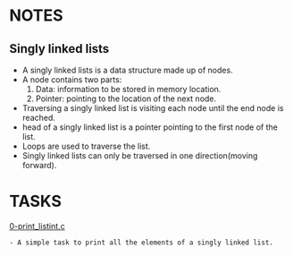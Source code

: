 # NOTES
## Singly linked lists

- A singly linked lists is a data structure made up of nodes.
- A node contains two parts:
	1. Data: information to be stored in memory location.
	2. Pointer: pointing to the location of the next node.
- Traversing a singly linked list is visiting each node until the end node is reached.
- head of a singly linked list is a pointer pointing to the first node of the list.
- Loops are used to traverse the list.
- Singly linked lists can only be traversed in one direction(moving forward).

# TASKS
[0-print_listint.c](./0-print_listint.c)
```
- A simple task to print all the elements of a singly linked list.

```
